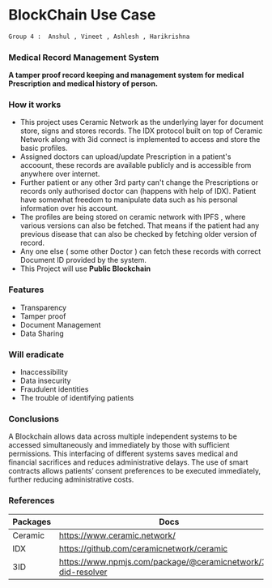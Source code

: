 # BlockChain Use Case
 ```sh
 Group 4 :  Anshul , Vineet , Ashlesh , Harikrishna
 ```
  
### Medical Record Management System 
 **A tamper proof record keeping and management system for medical Prescription and  medical history of person.** 

### How it works 

  - This project uses Ceramic Network as the underlying layer for document store, signs and stores records. The IDX protocol built on top of Ceramic Network along with 3id connect is implemented to access and store the basic profiles. 
  - Assigned doctors can upload/update Prescription in a patient's accoount, these records are available publicly and is accessible from anywhere over internet.
  - Further patient or any other 3rd party can't change the Prescriptions or records only authorised doctor can (happens with help of IDX). Patient have somewhat freedom to manipulate data such as his personal information over his account.
  - The profiles are being stored on ceramic network with IPFS , where various versions can also be fetched. That means if the patient had any previous disease that can also be checked by fetching older version of record.
  - Any one else ( some other Doctor ) can fetch these records with correct Document ID provided by the system. 
  - This Project will use **Public Blockchain**
  
 ### Features
 
 - Transparency
 - Tamper proof
 - Document Management
 - Data Sharing
 ### Will eradicate 
 
- Inaccessibility
-  Data insecurity 
-  Fraudulent identities
-  The trouble of identifying patients

### Conclusions
A Blockchain allows data across multiple independent systems to be accessed simultaneously and immediately by those with sufficient permissions. This interfacing of different systems saves medical and financial sacrifices and reduces administrative delays. The use of smart contracts allows patients’ consent preferences to be executed immediately, further reducing administrative costs.

### References

| Packages | Docs |
| ------ | ------ |
| Ceramic | https://www.ceramic.network/|
| IDX | https://github.com/ceramicnetwork/ceramic |
| 3ID | https://www.npmjs.com/package/@ceramicnetwork/3id-did-resolver |
